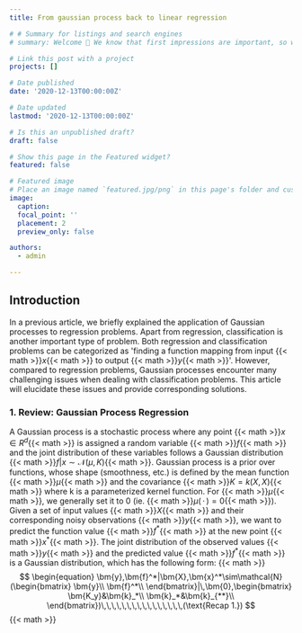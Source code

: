 ```yaml
---
title: From gaussian process back to linear regression 

# # Summary for listings and search engines
# summary: Welcome 👋 We know that first impressions are important, so we've populated your new site with some initial content to help you get familiar with everything in no time.

# Link this post with a project
projects: []

# Date published
date: '2020-12-13T00:00:00Z'

# Date updated
lastmod: '2020-12-13T00:00:00Z'

# Is this an unpublished draft?
draft: false

# Show this page in the Featured widget?
featured: false

# Featured image
# Place an image named `featured.jpg/png` in this page's folder and customize its options here.
image:
  caption: 
  focal_point: ''
  placement: 2
  preview_only: false

authors:
  - admin

---
```



## Introduction

In a previous article, we briefly explained the application of Gaussian processes to regression problems. Apart from regression, classification is another important type of problem. Both regression and classification problems can be categorized as 'finding a function mapping from input {{< math >}}$x${{< math >}} to output {{< math >}}$y${{< math >}}'. However, compared to regression problems, Gaussian processes encounter many challenging issues when dealing with classification problems. This article will elucidate these issues and provide corresponding solutions.


### 1. Review: Gaussian Process Regression
A Gaussian process is a stochastic process where any point {{< math >}}$x\in R^d${{< math >}} is assigned a random variable {{< math >}}$f${{< math >}} and the joint distribution of these variables follows a Gaussian distribution {{< math >}}$f|x\sim\mathcal{N}(\mu,K)${{< math >}}. Gaussian process is a prior over functions, whose shape (smoothness, etc.) is defined by the mean function {{< math >}}$\mu${{< math >}} and the covariance {{< math >}}$K=k(X,X)${{< math >}} where k is a parameterized kernel function. For {{< math >}}$\mu${{< math >}}, we generally set it to 0 (ie. {{< math >}}$\mu(\,\cdot\,)=0${{< math >}}). Given a set of input values {{< math >}}$X${{< math >}} and their corresponding noisy observations {{< math >}}$y${{< math >}}, we want to predict the function value {{< math >}}$f^*${{< math >}} at the new point {{< math >}}$x^*${{< math >}}. The joint distribution of the observed values
{{< math >}}$y${{< math >}} and the predicted value {{< math >}}$f^*${{< math >}} is a Gaussian distribution, which has the following form:
{{< math >}}
$$
\begin{equation}
\bm{y},\bm{f}^*|\bm{X},\bm{x}^*\sim\mathcal{N}(\begin{bmatrix}             \bm{y}\\            \bm{f}^*\\          \end{bmatrix}|\,\bm{0},\begin{bmatrix}             \bm{K_y}&\bm{k}_*\\            \bm{k}_*&\bm{k}_{**}\\          \end{bmatrix})\,\,\,\,\,\,\,\,\,\,\,\,\,\,\,\,(\text{Recap 1.})
$$
{{< math >}}








<!-- From the above definition, it is clear that any number of random variables form a Gaussian distribution. To simplify the problem, we firstly take two of these random variables such that {{< math >}}$(x_1,x_2)\sim\mathcal{N}(\mu,\Sigma)${{< /math >}}. Three pictures below: (left) Density contours of the distribution. (right) Sampled values of the random variables {{< math >}}$x_1,x_2${{< /math >}}.
![png](2d_gaussian_cov0.png)
*cov(x1,x2)=0*
![png](2d_gaussian_cov0.7.png)
*cov(x1,x2)=0.7*
![png](2d_gaussian_cov0.95.png)
*cov(x1,x2)=0.95*
As you can see from the graph above, as the correlation between {{< math >}}$x_1,x_2${{< /math >}} gets larger, the values of {{< math >}}$x_1${{< /math >}} and {{< math >}}$x_2${{< /math >}} that we sample become more and more similar. (As can be expected, when the correlation is close to 1, no matter how many times we sample, {{< math >}}$x_1${{< /math >}} is always equal to {{< math >}}$x_2${{< /math >}}. 

### 2. High-dimensional Gaussian distribution
The simple two-dimensional case was studied, let's now extend to 20 dimensions.
![png](finite_sample_demo.png)
*20-dimensional Gaussian distribution*

The two left figures above, same as in 2D case, are sampled values for {{< math >}}$(x_1,x_2,...x_{20})${{< /math >}} obtained from a 20-dimensional Gaussian distribution (Do the shown curves look like the non-linear regressions?) The right panel shows the covariance matrix, where you can see that variables has a strong correlation with their neighbors (also reflected in the two panes on the left, where the adjacent variables do not vary largely, thus making the whole curve very smooth.)

What if we fix two random variables and sample again?
![png](finite_sample_with_fixed_dim.png)
What if we viewed the two given random variables as given samples in the regression problem? The graph above can be seen as generating four curves that exactly fit the sample. Using the idea of averaging, we sample many curves and then take the average as our regression curve, but this is costly. Luckily, recalling the previous definition of a Gaussian process, the 20 random variables follow a twenty-dimensional Gaussian distribution, and their conditional probability distribution {{< math >}}$(x_{3:20}|x_1,x_2\sim Gaussian)${{< /math >}} remains a Gaussian distribution according to the properties of the Gaussian distribution.
![png](error_bar.png)
*Variance of each random variable (since the first two variables are already given, they can be seen as constants with a variance of zero. In the mean time, the adjacent variabes have a small variance due to the high correlation with the two variables.)*

**New Question: The above procedure only discusses the discrete case (integer index dimension), but the actual regression problems are often the continuous case.** It is a straightforward idea to sample many times at infinite points (1000 dimensions, 10000 dimensions, ..., and infinite dimensions) around the given sample to approximate a continuous function. However, this approach is extremely ineffective and impossible in fact.

### 3. Gaussian Process Regression
Recall from the previous definition of a Gaussian process that **any number of random variables constitutes a Gaussian distribution**. Generally speaking, if we take an infinite number of random variables will form an infinite-dimensional Gaussian distribution (infinite-dimensional vector of means, infinite-dimensional * infinite-dimensional covariance matrix). And further, if we consider each function as a very very long vector (an infinite-dimensional vector), then the two parameters of the infinite-dimensional Gaussian distribution, the mean and the variance, can be represented by two functions. The entire Gaussian process can then be written in the form: {{< math >}}$f(\cdot)\sim\mathcal{N}(m(\cdot), K(\cdot,\cdot))${{< /math >}} where {{< math >}}$m(\cdot)\,\,,K(\cdot,\cdot)${{< /math >}} are called the mean function and covariance function respectively. By definition in this way, we can get ride of the limitation of the discrete case and the mean and covariance matrix can be calculated for any function {{< math >}}$f(x)${{< /math >}}.

From this form, it is possible to view the whole Gaussian process as sampling from a Gaussian distribution defined over functions (functional). Like the finite-dimensional Gaussian distribution, it is uniquely determined by the mean and covariance. Recalling the second approach to solving regression mentioned in the beginning, the Gaussian process does take into account all possible functions. Sampling only from this above form has a very low probability of sampling functions that match the sample points. Therefore, if we wish to obtain functions that match the sample, we need to combine the Gaussian process with given samples. From a Bayesian perspective, it is then possible to think of the Gaussian process as a prior distribution over functions. After combining with the given samples, we get the posterior distribution over functions.
![png](gaussian_prior.png)
*m( . )=0 and K( . , .) is gaussian kernel with alpha=2,beta=0.1*

The figure above shows the 5 functions sampled from the prior distribution of this function. The blue region is {{< math >}}$\mu\pm\sigma^2${{< /math >}}.
![png](gaussian_posterior.png)
The above figure demonstrates the functions sampled in the posterior distribution, given three samples {{< math >}}$(x_1,y_1),(x_2,y_2),(x_3,y_3)${{< /math >}}. The thick black line is the mean. It can be seen that, same as in the second part of the 20-dimensional discrete case, the variance around the sample points is almost zero. (Another way to understand the process of combing samples is to reject the functions that do not match these sample points.)

### 4. Covariance Function (Kernel)
For given sample {{< math >}}$X=((x_1),(x_2),...,(x_n)${{< /math >}} (each column is the feature for each sample {{< math >}}$(x_i)${{< /math >}}, then the posterior distribution can be written in the form {{< math >}}$f(X)\sim\mathcal{N}(m(X),K(X,X)${{< /math >}} where {{< math >}}$[K(X,X)]_{ij}=K(x_i,x_j)${{< /math >}}.

Simply starting from the idea of the kernel trick, it is equivalent to quantifies the relationship between points on the feature space induced by the covariance function (though of course the choice of covariance function varies for different situations). Returning to the perspective of the infinite dimensional Gaussian distribution, the covariance function quantifies the relationship between infinitely closed points. In some sense, the covariance function {{< math >}}$K(\cdot\,\,,\cdot)${{< /math >}} determines the overall shape of the function (from an a priori perspective, the covaraince function expresses the priori knowledge of the desired function). 

The covariance function and the choice of its hyperparameters is a really big topic (all the images above use the squared-exponential covariance function {{< math >}}$K(x_i,x_j)=\alpha\exp{-\frac{1}{2l^2}( x_i-x_j)^2}${{< /math  >}}). The squared-exponential covariance function is used here as an example for a brief discussion.
![png](kernel_demo.png)
The above figure shows when the hyperparameter L in the kernel is small, the correlation between points is smale , and the neighbored points are limited to vary in a small range. (when using this kernel as a priori covariance function, we can imagine that the sampled function will exhibit very large fluctuations). Conversely, when the hyperparameter L is large, one specific point is still correlated with very distant points (The sampled function will be very smooth), and the following figure verifies these descriptions.
![png](covariance_prior_demo.png)
*Sample from Gaussian Process by squared-exponential covariance function with different parameter L*

### 5. Use GP for regression
Summarizing the above process, a prior is first given for all potential functions by Gaussian process, then, combined with the samples, we obtain the posterior distribution for the function {{< math >}}$f(X)\sim\mathcal{N}(m(X),K(X,X)${{< /math >}} where {{< math >}}$[K(X,X)]_{ij}=K(x_i,x_j)${{< /math >}}.

Taken the noise into account, the output function becomes {{< math >}}$y(X)=f(X)+\sigma^2_yI\,\,,\sigma^2_yI\sim\mathcal{N}(0,1)${{< /math >}} and {{< math >}}$y(X)\sim\mathcal{N}(m(X),K(X,X)+\sigma^2_y)${{< /math >}}.

**New Question Again: How can we store an infinite dimensional Gaussian distribution in a computer with finite memory? Similarly, for the posterior distribution given samples {{< math >}}$(X,Y)${{< /math >}}, we can see that the parameters are only finite dimensional (the mean is a vector of length n and the covariance matrix is n*n), so does this result contradict or behave inconsistently with the infinite dimensionality?**

### 6. Consistency and Marginalisation Property
Both of these problems can be solved perfectly by the **Marginalisation Property** of the Gaussian distribution. For Multivariate Gaussian distribution:
{{< math >}}$$P(Y_1) = \int_{Y_2}P(Y_1,Y_2)dY_2\\ P(Y_1,Y_2) \sim N( \left(\begin{matrix} 	a\\ 	b\end{matrix}\right),\left(\begin{matrix} 	A &B\\ 	B^T&C \end{matrix}\right))\Rightarrow P(Y_1)\sim N(a, A)$${{< /math >}}
With this property means that we can split only the part of our interest (samples and predictions) from the entire infinite dimensional Gaussian distribution and ignore these parts are not in our interest (no need to interpolation/extrapolation). This property is then used to derive for the distribution of our part of interest. 1. For the first problem, we just need to keep the multivariate Gaussian distribution of the sample part in the computer. 2. For the second problem, it can be seen from the above properties that the parameters of the marginal distribution obtained by partitioning the whole Gaussian distribution are also part of the parameters of the whole Gaussian distribution (or saying derived from the parameters of the infinite-dimensional distribution), thus ensuring consistency with the results of the Gaussian process.

### 7. Prediction
Assume {{< math >}}$Y_1${{< /math >}} is the sample value, {{< math >}}$Y_2${{< /math >}} is the predicted value and {{< math >}}$m(x)=0${{< /math >}}. By the definition of Gaussian Process, 
{{< math >}}$$\Rightarrow P(Y_1(X),Y_2(X))\sim N(\vec{0},\left(\begin{matrix}K(X_{Y_1},X_{Y_1})+\sigma_y^2I_n&K(X_{Y_1},X_{Y_2})\\K(X_{Y_2},X_{Y_1})&K(X_{Y_2},X_{Y_2})\end{matrix}\right))$${{< /math >}}
{{< math >}}$$\Rightarrow P(Y_2|Y_1) = \frac{P(Y_1,Y_2)}{P(Y_1)}$${{< /math >}} 
{{< math >}}$$\Rightarrow P(Y_2|Y_1) \sim N(K(X_{Y_2},X_{Y_1})(K(X_{Y_1},X_{Y_1})+\sigma^2I_n)^{-1}Y_2,K(X_{Y_2},X_{Y_2})-K(X_{Y_2},X_{Y_1})K(X_{Y_1},X_{Y_1})^{-1}K(X_{Y_1},X_{Y_2}))$${{< /math >}} 
![png](predictive_distribution.png)

Till now, we can calculate the conditional probability distribution to predict {{< math >}}$Y_2${{< /math >}} given the sample {{< math >}}$Y_1${{< /math >}}. Looking at these two parameters separately, 

- the covariance of the conditional probability:
{{< math >}}$\Sigma_{Y_2|Y_1}=K(X_{Y_2},X_{Y_2})-K(X_{Y_2},X_{Y_1})K(X_{Y_1},X_{Y_1})^{-1}K(X_{Y_1},X_{Y_2})\Leftrightarrow${{< /math >}} predictive uncertainty = a priori uncertainty - reduced uncertainty after obtaining samples. {{< math >}}$K(X_{Y_2},X_{Y_2})${{< /math >}} is derived from the covaraince function {{< math >}}$K(x_i,x_j)${{< /math >}} given in the previous definition of the prior, computed from the given inputs, so it can be seen as uncertainty in the prior. {{< math >}}$K(X_{Y_1},X_{Y_2})${{< /math >}} is obtained from the inputs corresponding to the predicted values {{< math >}}$X_{Y_2}${{< /math >}}, with the inputs corresponding to the samples {{< math >}}$X_{Y_1}${{< /math >}} calculated by the covariance function, which quantifies the correlation between the samples and the predicted inputs. {{< math >}}$K(X_{Y_1},X_{Y_1})${{< /math >}} is the covariance matrix obtained from the sample. If the whole second term of the formula can be seen as the exponential term in the Gaussian distribution, and simply {{< math >}}$K(X_{Y_2},X_{Y_1})${{< /math >}} as {{< math >}}$(X_{Y_2}-X_{Y_1})${{< /math >}} (both measure the relationship between points), then it can be interpreted as follows, the higher the correlation with the sample (closer to the mean), the larger the value {{< math >}}$K(X_{Y_2},X_{Y_1})${{< /math >}} will be. Note the negative sign in the covariance, {{< math >}}$\Rightarrow${{< /math >}} Reduce more uncertainty {{< math >}}$\Rightarrow${{< /math >}} Higher correlation with the sample {{< math >}}$\Rightarrow${{< /math >}} Lower uncertainty of the predicition.

The mean of marginal distribution:
{{< math >}}
$$
\mu_{Y_2|Y_1}=K(X_{Y_2},X_{Y_1})(K(X_{Y_1},X_{Y_1})+\sigma_y^2I_n)^{-1}Y_2\\ =\sum_{i=1}^{n}\alpha_ik(x^{Y_1}_i,x_{pred})\\ (\vec{\alpha}= K(X_{Y_1},X_{Y_1})+\sigma^2I_n)^{-1}Y_2)
$$
{{< /math >}}
It is worth noting that the mean of the entire predictive distribution can be seen as a weighted average of the sample outputs Y1 (in general, the more relevant the sample, the larger the corresponding weight). Also this form coincides with the dual form of L2 regression.

### 8. Weight Space
The above has discussed Gaussian regression from the view of function space, and weight space is another perspective to understand.
![png](bayesian_regression_diagram.png)
The above figure depicts linear regression from the weight space, which is restricted to a specific functional form with a prior distribution ({{< math >}}$\mathcal{N}(0,C)${{< /math >}}) added to the weights, and the likelihood of the whole form can be written as 
![png](gp_likelihood.png)
The posterior distribution of the weights can be obtained by integrating the prior distribution of the likelihood and the weights through the Bayesian formula
![png](gp_weight_posterior.png)
For a Gaussian distribution, mode = mean, so we obtain the maximum a posteriori estimation {{< math >}}$=\bar{w}${{< /math >}}. Looking at the mean, considering the standard noise case {{< math >}}$\sigma_n^2=1${{< /math >}}, the prior covariance of {{< math >}}$w${{< /math >}} is {{< math >}}$\lambda I_n${{< /math >}},which gives the least squares estimate of L2 regression {{< math >}}$\bar{w}=(XX^T+\lambda I_n)^{-1}Xy${{< /math >}}. (In fact, when {{< math >}}$y${{< /math >}} satisfies the assumption of a Gaussian distribution, the least squares estimate of the parameter {{< math >}}$w${{< /math >}} is equivalent to the maximum likelihood estimate). The L2 regression can be viewed in a Bayesian way as adding a prior distribution of {{< math >}}$\mathcal{N}(0,\lambda I_n)${{< /math >}} to the parameter {{< math >}}$w${{< /math >}} (The L1 regression can be seen as adding a {{< math >}}$Laplace(0,\frac{1}{\lambda})${{< /math >}} prior to the parameter {{< math >}}$w${{< /math >}}). Furthermore, we can think of a general linear regression as having an uniform prior distribution (improper prior) for parameter {{< math >}}$w${{< /math >}}). Finally, returning to the problem of infinitely possible functions, where the weight space restricts the form/type of the function, it is necessary to construct feature maps explicitly to transform different functional forms. This again aligns the idea of implicit construction of features using the kernel in function space.

- Reference:
  * [1] C.E.Rasmussen&C.K.I Williams, Gaussian Process for Machine Learning (GPML), 2006
  * [2] CM.Bishop, Pattern Recognition and Machine Learning (PRML), 2006
  * [3] Wilson, Andrew, and Ryan Adams. Gaussian process kernels for pattern discovery and extrapolation, ICML,2013 -->
<!-- ### [❤️ Click here to become a sponsor and help support Wowchemy's future ❤️](https://wowchemy.com/sponsor/)

As a token of appreciation for sponsoring, you can **unlock [these](https://wowchemy.com/sponsor/) awesome rewards and extra features 🦄✨**

## Ecosystem

- **[Hugo Academic CLI](https://github.com/wowchemy/hugo-academic-cli):** Automatically import publications from BibTeX

## Inspiration

[Check out the latest **demo**](https://academic-demo.netlify.com/) of what you'll get in less than 10 minutes, or [view the **showcase**](https://wowchemy.com/user-stories/) of personal, project, and business sites.

## Features

- **Page builder** - Create _anything_ with [**widgets**](https://wowchemy.com/docs/page-builder/) and [**elements**](https://wowchemy.com/docs/content/writing-markdown-latex/)
- **Edit any type of content** - Blog posts, publications, talks, slides, projects, and more!
- **Create content** in [**Markdown**](https://wowchemy.com/docs/content/writing-markdown-latex/), [**Jupyter**](https://wowchemy.com/docs/import/jupyter/), or [**RStudio**](https://wowchemy.com/docs/install-locally/)
- **Plugin System** - Fully customizable [**color** and **font themes**](https://wowchemy.com/docs/customization/)
- **Display Code and Math** - Code highlighting and [LaTeX math](https://en.wikibooks.org/wiki/LaTeX/Mathematics) supported
- **Integrations** - [Google Analytics](https://analytics.google.com), [Disqus commenting](https://disqus.com), Maps, Contact Forms, and more!
- **Beautiful Site** - Simple and refreshing one page design
- **Industry-Leading SEO** - Help get your website found on search engines and social media
- **Media Galleries** - Display your images and videos with captions in a customizable gallery
- **Mobile Friendly** - Look amazing on every screen with a mobile friendly version of your site
- **Multi-language** - 34+ language packs including English, 中文, and Português
- **Multi-user** - Each author gets their own profile page
- **Privacy Pack** - Assists with GDPR
- **Stand Out** - Bring your site to life with animation, parallax backgrounds, and scroll effects
- **One-Click Deployment** - No servers. No databases. Only files.

## Themes

Wowchemy and its templates come with **automatic day (light) and night (dark) mode** built-in. Alternatively, visitors can choose their preferred mode - click the moon icon in the top right of the [Demo](https://academic-demo.netlify.com/) to see it in action! Day/night mode can also be disabled by the site admin in `params.toml`.

[Choose a stunning **theme** and **font**](https://wowchemy.com/docs/customization) for your site. Themes are fully customizable.

## License

Copyright 2016-present [George Cushen](https://georgecushen.com).

Released under the [MIT](https://github.com/wowchemy/wowchemy-hugo-themes/blob/master/LICENSE.md) license. -->
